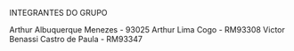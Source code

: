 INTEGRANTES DO GRUPO

Arthur Albuquerque Menezes - 93025
Arthur Lima Cogo - RM93308
Victor Benassi Castro de Paula - RM93347
